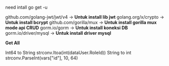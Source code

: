 need intall go get -u

github.com/golang-jwt/jwt/v4 -> **Untuk install lib jwt**
golang.org/x/crypto -> **Untuk install bcrypt**
github.com/gorilla/mux -> **Untuk install gorilla mux mode api CRUD**
gorm.io/gorm -> **Untuk install koneksi DB**
gorm.io/driver/mysql -> **Untuk install driver mysql**

**Get All**

Int64 to String strconv.Itoa(int(dataUser.RoleId))
String to int strconv.ParseInt(vars["id"], 10, 64)
